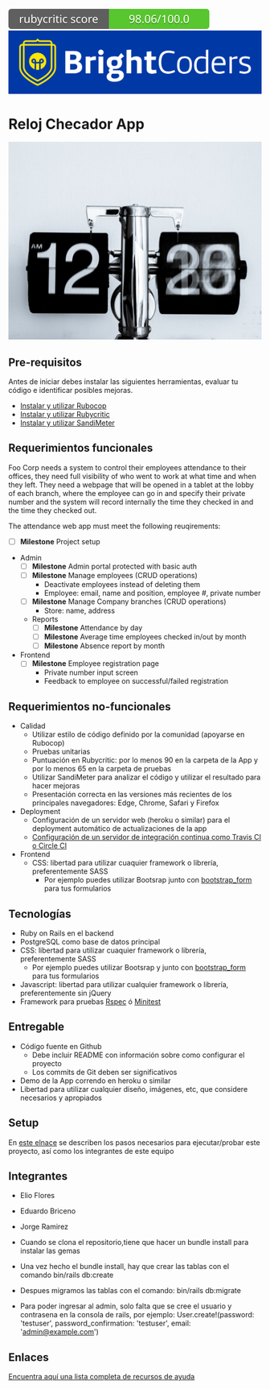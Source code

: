 ![Rubycritic Score](badges/rubycritic_badge_score.svg)
![BrightCoders Logo](img/logo-bc.png)

# Reloj Checador App

![cover](img/cover.jpg)

## Pre-requisitos

Antes de iniciar debes instalar las siguientes herramientas, evaluar tu código e identificar posibles mejoras.

- [Instalar y utilizar Rubocop](https://brightcoder.gitbook.io/handbook/recursos/ruby-on-rails/rubocop)
- [Instalar y utilizar Rubycritic](https://brightcoder.gitbook.io/handbook/recursos/ruby-on-rails/rubycritic)
- [Instalar y utilizar SandiMeter](https://github.com/makaroni4/sandi_meter)

## Requerimientos funcionales

Foo Corp needs a system to control their employees attendance to their offices, they need full visibility of who went to work at what time and when they left. They need a webpage that will be opened in a tablet at the lobby of each branch, where the employee can go in and specify their private number and the system will record internally the time they checked in and the time they checked out.

The attendance web app must meet the following reuqirements:

- [ ] __Milestone__ Project setup 

- Admin
  - [ ] __Milestone__ Admin portal protected with basic auth
  - [ ] __Milestone__ Manage employees (CRUD operations)
    - Deactivate employees instead of deleting them
    - Employee: email, name and position, employee #, private number
  - [ ] __Milestone__ Manage Company branches (CRUD operations)
    - Store: name, address
  - Reports
    - [ ] __Milestone__ Attendance by day
    - [ ] __Milestone__ Average time employees checked in/out by month
    - [ ] __Milestone__ Absence report by month
- Frontend
  - [ ] __Milestone__ Employee registration page
    - Private number input screen
    - Feedback to employee on successful/failed registration

## Requerimientos no-funcionales
- Calidad
  - Utilizar estilo de código definido por la comunidad (apoyarse en Rubocop)
  - Pruebas unitarias
  - Puntuación en Rubycritic: por lo menos 90 en la carpeta de la App y por lo menos 65 en la carpeta de pruebas
  - Utilizar SandiMeter para analizar el código y utilizar el resultado para hacer mejoras
  - Presentación correcta en las versiones más recientes de los principales navegadores: Edge, Chrome, Safari y Firefox
- Deployment
  - Configuración de un servidor web (heroku o similar) para el deployment automático de actualizaciones de la app
  - [Configuración de un servidor de integración continua como Travis CI o Circle CI](https://circleci.com/features/ruby/)
- Frontend
  - CSS: libertad para utilizar cuaquier framework o librería, preferentemente SASS
    - Por ejemplo puedes utilizar Bootsrap junto con [bootstrap_form](https://github.com/bootstrap-ruby/bootstrap_form) para tus formularios

## Tecnologías
- Ruby on Rails en el backend
- PostgreSQL como base de datos principal
- CSS: libertad para utilizar cuaquier framework o librería, preferentemente SASS
  - Por ejemplo puedes utilizar Bootsrap y junto con [bootstrap_form](https://github.com/bootstrap-ruby/bootstrap_form) para tus formularios
- Javascript: libertad para utilizar cualquier framework o librería, preferentemente sin jQuery
- Framework para pruebas [Rspec](https://rspec.info/) ó [Minitest](https://github.com/seattlerb/minitest)

## Entregable
- Código fuente en Github 
  - Debe incluir README con información sobre como configurar el proyecto
  - Los commits de Git deben ser significativos
- Demo de la App correndo en heroku o similar
- Libertad para utilizar cualquier diseño, imágenes, etc, que considere necesarios y apropiados

## Setup
En [este elnace](setup/README.md) se describen los pasos necesarios para ejecutar/probar este proyecto, así como los integrantes de este equipo

## Integrantes

- Elio Flores
- Eduardo Briceno
- Jorge Ramirez

- Cuando se clona el repositorio,tiene que hacer un bundle install para instalar las gemas
- Una vez hecho el bundle install, hay que crear las tablas con el comando bin/rails db:create
- Despues migramos las tablas con el comando: bin/rails db:migrate
- Para poder ingresar al admin, solo falta que se cree el usuario y contrasena en la consola de rails, por ejemplo: User.create!(password: 'testuser', password_confirmation: 'testuser', email: 'admin@example.com')

## Enlaces
[Encuentra aquí una lista completa de recursos de ayuda](https://brightcoder.gitbook.io/handbook/ruby-on-rails)
